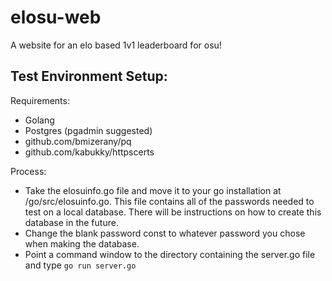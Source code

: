# elosu-web
A website for an elo based 1v1 leaderboard for osu!

## Test Environment Setup:

Requirements: 
  * Golang
  * Postgres (pgadmin suggested)
  * github.com/bmizerany/pq
  * github.com/kabukky/httpscerts
  
Process:
  * Take the elosuinfo.go file and move it to your go installation at /go/src/elosuinfo.go. This file contains all of the passwords needed to test on a local database. There will be instructions on how to create this database in the future. 
  * Change the blank password const to whatever password you chose when making the database. 
  * Point a command window to the directory containing the server.go file and type ```go run server.go```
